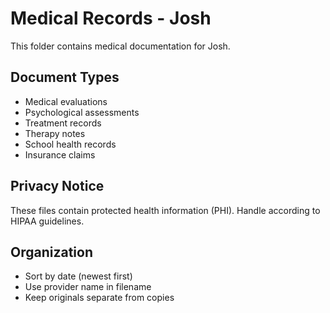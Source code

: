 # Medical Records - Josh

This folder contains medical documentation for Josh.

## Document Types

- Medical evaluations
- Psychological assessments
- Treatment records
- Therapy notes
- School health records
- Insurance claims

## Privacy Notice

These files contain protected health information (PHI). Handle according to HIPAA guidelines.

## Organization

- Sort by date (newest first)
- Use provider name in filename
- Keep originals separate from copies
